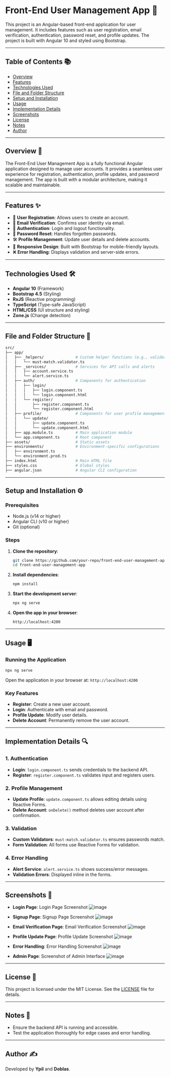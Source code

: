 # Front-End User Management App 🚀

This project is an Angular-based front-end application for user management. It includes features such as user registration, email verification, authentication, password reset, and profile updates. The project is built with Angular 10 and styled using Bootstrap.

---

## Table of Contents 📚
- [Overview](#overview-)
- [Features](#features-)
- [Technologies Used](#technologies-used-)
- [File and Folder Structure](#file-and-folder-structure-)
- [Setup and Installation](#setup-and-installation-)
- [Usage](#usage-)
- [Implementation Details](#implementation-details-)
- [Screenshots](#screenshots-)
- [License](#license-)
- [Notes](#notes-)
- [Author](#author-)

---

## Overview 📖

The Front-End User Management App is a fully functional Angular application designed to manage user accounts. It provides a seamless user experience for registration, authentication, profile updates, and password management. The app is built with a modular architecture, making it scalable and maintainable.

---

## Features ✨
- 📝 **User Registration**: Allows users to create an account.
- 📧 **Email Verification**: Confirms user identity via email.
- 🔐 **Authentication**: Login and logout functionality.
- 🔑 **Password Reset**: Handles forgotten passwords.
- 🛠️ **Profile Management**: Update user details and delete accounts.
- 📱 **Responsive Design**: Built with Bootstrap for mobile-friendly layouts.
- ❌ **Error Handling**: Displays validation and server-side errors.

---

## Technologies Used 🛠️
- **Angular 10** (Framework)
- **Bootstrap 4.5** (Styling)
- **RxJS** (Reactive programming)
- **TypeScript** (Type-safe JavaScript)
- **HTML/CSS** (UI structure and styling)
- **Zone.js** (Change detection)

---

## File and Folder Structure 📂

```bash
src/
├── app/
│   ├── _helpers/              # Custom helper functions (e.g., validators)
│   │   └── must-match.validator.ts
│   ├── _services/             # Services for API calls and alerts
│   │   ├── account.service.ts
│   │   └── alert.service.ts
│   ├── auth/                  # Components for authentication
│   │   ├── login/
│   │   │   ├── login.component.ts
│   │   │   └── login.component.html
│   │   └── register/
│   │       ├── register.component.ts
│   │       └── register.component.html
│   ├── profile/               # Components for user profile management
│   │   └── update/
│   │       ├── update.component.ts
│   │       └── update.component.html
│   ├── app.module.ts          # Main application module
│   └── app.component.ts       # Root component
├── assets/                    # Static assets
├── environments/              # Environment-specific configurations
│   ├── environment.ts
│   └── environment.prod.ts
├── index.html                 # Main HTML file
├── styles.css                 # Global styles
├── angular.json               # Angular CLI configuration
```

---

## Setup and Installation ⚙️

### Prerequisites
- Node.js (v14 or higher)
- Angular CLI (v10 or higher)
- Git (optional)

### Steps
1. **Clone the repository**:
   ```bash
   git clone https://github.com/your-repo/front-end-user-management-app.git
   cd front-end-user-management-app
   ```

2. **Install dependencies**:
   ```bash
   npm install
   ```

3. **Start the development server**:
   ```bash
   npx ng serve
   ```

4. **Open the app in your browser**:
   ```
   http://localhost:4200
   ```

---

## Usage 🖥️

### Running the Application
```bash
npx ng serve
```
Open the application in your browser at: `http://localhost:4200`

### Key Features
- **Register**: Create a new user account.
- **Login**: Authenticate with email and password.
- **Profile Update**: Modify user details.
- **Delete Account**: Permanently remove the user account.

---

## Implementation Details 🔍

### 1. Authentication
- **Login**: `login.component.ts` sends credentials to the backend API.
- **Register**: `register.component.ts` validates input and registers users.

### 2. Profile Management
- **Update Profile**: `update.component.ts` allows editing details using Reactive Forms.
- **Delete Account**: `onDelete()` method deletes user account after confirmation.

### 3. Validation
- **Custom Validators**: `must-match.validator.ts` ensures passwords match.
- **Form Validation**: All forms use Reactive Forms for validation.

### 4. Error Handling
- **Alert Service**: `alert.service.ts` shows success/error messages.
- **Validation Errors**: Displayed inline in the forms.

---

## Screenshots 📸

- **Login Page**: Login Page Screenshot ![image](https://github.com/user-attachments/assets/eb85bb23-d8b1-4fb6-be2f-f295f484a18b)

- **Signup Page**: Signup Page Screenshot ![image](https://github.com/user-attachments/assets/a9c1a248-38e9-4541-994a-2bd99a176add)

- **Email Verification Page**: Email Verification Screenshot ![image](https://github.com/user-attachments/assets/bbfdb756-04ea-4ec0-8763-5e72976cb982)

- **Profile Update Page**: Profile Update Screenshot ![image](https://github.com/user-attachments/assets/6ce44948-5222-42ac-9b64-c52c1156ccce)

- **Error Handling**: Error Handling Screenshot ![image](https://github.com/user-attachments/assets/079e6956-6590-4dd4-ba69-38f13b20c671)


- **Admin Page**: Screenshot of Admin Interface ![image](https://github.com/user-attachments/assets/6c82251f-dfaf-47b5-84af-154499a2c46e)


---

## License 📜

This project is licensed under the MIT License. See the [LICENSE](./LICENSE) file for details.

---

## Notes 📝
- Ensure the backend API is running and accessible.
- Test the application thoroughly for edge cases and error handling.

---

## Author ✍️
Developed by **Ypil** and **Doblas**.

